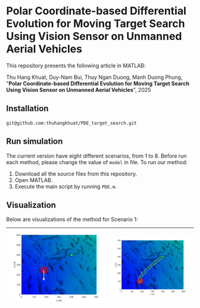 # Polar Coordinate-based Differential Evolution for Moving Target Search Using Vision Sensor on Unmanned Aerial Vehicles

This repository presents the following article in MATLAB:

Thu Hang Khuat, Duy-Nam Bui, Thuy Ngan Duong, Manh Duong Phung,  "**Polar Coordinate-based Differential Evolution for Moving Target Search Using Vision Sensor on Unmanned Aerial Vehicles**", 2025

## Installation
```
git@github.com:thuhangkhuat/PDE_target_search.git
```

## Run simulation
The current version have eight different scenarios, from 1 to 8. Before run each method, please change the value of `model` in file. To run our method:
1. Download all the source files from this repository.
2. Open MATLAB.
3. Execute the main script by running `PDE.m`.

## Visualization

Below are visualizations of the method for Scenario 1:

| ![Scenario 1](scen1_init.png) | ![Search path ](scen1_2D.png) |
|:---:|:---:|

<!-- ## Citation
```
@ARTICLE{10964594,
  author={Khuat, Thu Hang and Bui, Duy-Nam and Duong, Thuy Ngan and Phung, Manh Duong},
  journal={Robotics and Autonomous Systems}, 
  title={Polar Coordinate-based Differential Evolution for Moving Target Search Using Vision Sensor on Unmanned Aerial Vehicles}, 
  year={2025},
  volume={},
  number={},
  pages={},
  keywords={Optimal search, unmanned aerial vehicles, differential evolution},
  doi={}}
``` -->